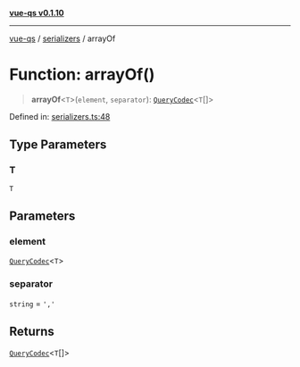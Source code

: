 [**vue-qs v0.1.10**](../../../../README.md)

***

[vue-qs](../../../../README.md) / [serializers](../README.md) / arrayOf

# Function: arrayOf()

> **arrayOf**\<`T`\>(`element`, `separator`): [`QueryCodec`](../../../../type-aliases/QueryCodec.md)\<`T`[]\>

Defined in: [serializers.ts:48](https://github.com/iamsomraj/vue-qs/blob/fa7480bd601b09f7ce1b80df8786e16589ef7fc2/src/serializers.ts#L48)

## Type Parameters

### T

`T`

## Parameters

### element

[`QueryCodec`](../../../../type-aliases/QueryCodec.md)\<`T`\>

### separator

`string` = `','`

## Returns

[`QueryCodec`](../../../../type-aliases/QueryCodec.md)\<`T`[]\>
